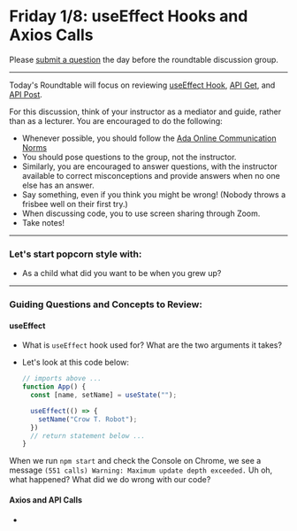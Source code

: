 # Friday 1/8: useEffect Hooks and Axios Calls

Please [submit a question](https://airtable.com/shrOEPwWbMZXxXlTt) the day before the roundtable discussion group.

---

Today's Roundtable will focus on reviewing [useEffect Hook](https://learn-2.galvanize.com/cohorts/2036/), [API Get](), and [API Post]().

For this discussion, think of your instructor as a mediator and guide, rather than as a lecturer. You are encouraged to do the following:

* Whenever possible, you should follow the [Ada Online Communication Norms](https://learn-2.galvanize.com/cohorts/2036/blocks/882/content_files/00-welcome-to-ada/02-wk01-online-communication-norms.md)
* You should pose questions to the group, not the instructor.
* Similarly, you are encouraged to answer questions, with the instructor available to correct misconceptions and provide answers when no one else has an answer.
* Say something, even if you think you might be wrong! (Nobody throws a frisbee well on their first try.)
* When discussing code, you to use screen sharing through Zoom.
* Take notes!

---

### Let's start popcorn style with:
* As a child what did you want to be when you grew up?

---

### Guiding Questions and Concepts to Review:

#### useEffect
* What is `useEffect` hook used for? What are the two arguments it takes?
* Let's look at this code below:

  ``` javascript
  // imports above ...
  function App() {
    const [name, setName] = useState("");

    useEffect(() => {
      setName("Crow T. Robot");
    })
    // return statement below ...
  }
  ```

When we run `npm start` and check the Console on Chrome, we see a message `(551 calls) Warning: Maximum update depth exceeded.` Uh oh, what happened? What did we do wrong with our code?

#### Axios and API Calls
*